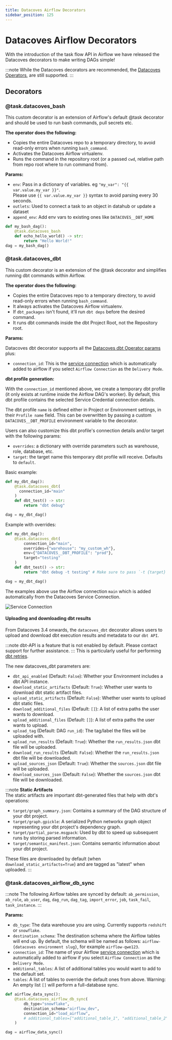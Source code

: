 ```yaml
---
title: Datacoves Airflow Decorators
sidebar_position: 125
---
```

# Datacoves Airflow Decorators

With the introduction of the task flow API in Airflow we have released the Datacoves decorators to make writing DAGs simple! 

:::note 
While the Datacoves decorators are recommended, the [Datacoves Operators](/reference/airflow/datacoves-operator.md), are still supported. 
:::

## Decorators 

### @task.datacoves_bash

This custom decorator is an extension of Airflow's default @task decorator and should be used to run bash commands, pull secrets etc.  

**The operator does the following:**

- Copies the entire Datacoves repo to a temporary directory, to avoid read-only errors when running `bash_command`.
- Activates the Datacoves Airflow virtualenv.
- Runs the command in the repository root (or a passed `cwd`, relative path from repo root where to run command from).

**Params:**

- `env`: Pass in a dictionary of variables. eg `"my_var": "{{ var.value.my_var }}"`.  
  Please use `{{ var.value.my_var }}` syntax to avoid parsing every 30 seconds.
- `outlets`: Used to connect a task to an object in datahub or update a dataset
- `append_env`: Add env vars to existing ones like `DATACOVES__DBT_HOME`
  
```python
def my_bash_dag():
    @task.datacoves_bash
    def echo_hello_world() -> str:
        return "Hello World!"
dag = my_bash_dag()
```

### @task.datacoves_dbt

This custom decorator is an extension of the @task decorator and simplifies running dbt commands within Airflow. 

**The operator does the following:**

- Copies the entire Datacoves repo to a temporary directory, to avoid read-only errors when running `bash_command`.
- It always activates the Datacoves Airflow virtualenv.
- If `dbt_packages` isn't found, it'll run `dbt deps` before the desired command.
- It runs dbt commands inside the dbt Project Root, not the Repository root.

**Params:**

Datacoves dbt decorator supports all the [Datacoves dbt Operator params](./datacoves-operator#datacoves-dbt-operator) plus:

- `connection_id`: This is the [service connection](/how-tos/datacoves/how_to_service_connections.md) which is automatically added to airflow if you select `Airflow Connection` as the `Delivery Mode`.

**dbt profile generation:**

With the `connection_id` mentioned above, we create a temporary dbt profile (it only exists at runtime inside the Airflow DAG's worker). By default, this dbt profile contains the selected Service Credential connection details.

The dbt profile `name` is defined either in Project or Environment settings, in their `Profile name` field. This can be overwritten by passing a custom `DATACOVES__DBT_PROFILE` environment variable to the decorator.

Users can also customize this dbt profile's connection details and/or target with the following params:

- `overrides`: a dictionary with override parameters such as warehouse, role, database, etc.
- `target`: the target name this temporary dbt profile will receive. Defaults to `default`.

Basic example:

```python
def my_dbt_dag():
    @task.datacoves_dbt(
      connection_id="main"
    )
    def dbt_test() -> str:
        return "dbt debug"

dag = my_dbt_dag()
```

Example with overrides:

```python
def my_dbt_dag():
    @task.datacoves_dbt(
        connection_id="main",
        overrides={"warehouse": "my_custom_wh"},
        env={"DATACOVES__DBT_PROFILE": "prod"},
        target="testing"
    )
    def dbt_test() -> str:
        return "dbt debug -t testing" # Make sure to pass `-t {target}` if you are using a custom target name.

dag = my_dbt_dag()
```

The examples above use the Airflow connection `main` which is added automatically from the Datacoves Service Connection.

![Service Connection](assets/service_connection_main.jpg)

#### Uploading and downloading dbt results

From Datacoves 3.4 onwards, the `datacoves_dbt` decorator allows users to upload and download dbt execution results and metadata to our `dbt API`.

:::note
dbt-API is a feature that is not enabled by default. Please contact support for further assistance.
:::
This is particularly useful for performing [dbt retries](/how-tos/airflow/DAGs/retry-dbt-tasks.md).

The new datacoves_dbt parameters are:

- `dbt_api_enabled` (Default: `False`): Whether your Environment includes a dbt API instance.
- `download_static_artifacts` (Default: `True`): Whether user wants to download dbt static artifact files.
- `upload_static_artifacts` (Default: `False`): Whether user wants to upload dbt static files.
- `download_additional_files` (Default: `[]`): A list of extra paths the user wants to download.
- `upload_additional_files` (Default: `[]`): A list of extra paths the user wants to upload.
- `upload_tag` (Default: DAG `run_id`): The tag/label the files will be uploaded with.
- `upload_run_results` (Default: `True`): Whether the `run_results.json` dbt file will be uploaded.
- `download_run_results` (Default: `False`): Whether the `run_results.json` dbt file will be downloaded.
- `upload_sources_json` (Default: `True`): Whether the `sources.json` dbt file will be uploaded.
- `download_sources_json` (Default: `False`): Whether the `sources.json` dbt file will be downloaded.

:::note
**Static Artifacts**  
The static artifacts are important dbt-generated files that help with dbt's operations:

- `target/graph_summary.json`: Contains a summary of the DAG structure of your dbt project.
- `target/graph.gpickle`: A serialized Python networkx graph object representing your dbt project's dependency graph.
- `target/partial_parse.msgpack`: Used by dbt to speed up subsequent runs by storing parsed information.
- `target/semantic_manifest.json`: Contains semantic information about your dbt project.

These files are downloaded by default (when `download_static_artifacts=True`) and are tagged as "latest" when uploaded.
:::

### @task.datacoves_airflow_db_sync

:::note
The following Airflow tables are synced by default: `ab_permission`, `ab_role`, `ab_user`, `dag`, `dag_run`, `dag_tag`, `import_error`, `job`, `task_fail`, `task_instance`. 
:::

**Params:**

- `db_type`: The data warehouse you are using. Currently supports `redshift` or `snowflake`.
- `destination_schema`: The destination schema where the Airflow tables will end up. By default, the schema will be named as follows: `airflow-{datacoves environment slug}`, for example `airflow-qwe123`.
- `connection_id`: The name of your Airflow [service connection](/how-tos/datacoves/how_to_service_connections.md) which is automatically added to airflow if you select `Airflow Connection` as the `Delivery Mode`.
- `additional_tables`: A list of additional tables you would want to add to the default set.
- `tables`: A list of tables to override the default ones from above. Warning: An empty list `[]` will perform a full-database sync.

```python
def airflow_data_sync():
    @task.datacoves_airflow_db_sync(
        db_type="snowflake",
        destination_schema="airflow_dev", 
        connection_id="load_airflow",
        # additional_tables=["additional_table_1", "additional_table_2"]
    )

dag = airflow_data_sync()
```
